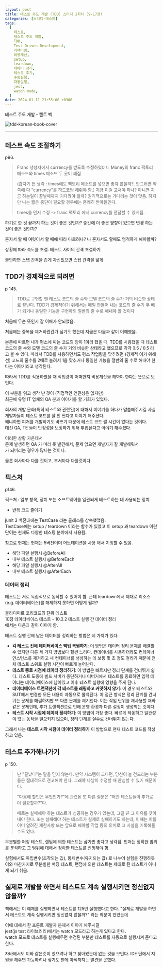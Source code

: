 ```yaml
---
layout: post
title: 테스트 주도 개발 (TDD) 스터디 2회차 (9-17장)
categories: [스터디-테스트]
tags:
  [
    테스트,
    테스트 주도 개발,
    TDD,
    Test Driven Development,
    리팩터링,
    비용계산,
    setup,
    teardown,
    데이터 정리,
    테스트 추가,
    수동실행,
    자동실행,
    jest,
    watch mode,
  ]
date: 2024-01-11 21:55:00 +0900
---
```


테스트 주도 개발 - 켄트 벡

![tdd-korean-book-cover](/assets/images/2024-01-11-tdd-2/tdd-korean-book-cover.jpeg)

---

## 테스트 속도 조절하기

p96.

> Franc 생성자에서 currency를 받도록 수정하였더니
> Money의 franc 팩토리 메소드와 times 메소드 두 곳이 깨짐
>
> (갑자기 든 생각 : times에도 팩토리 메소드를 넣으면 좋지 않을까?, 안그러면 약쪽에 다 "currency"를 하드코딩 해줘야 함.)
> 지금 이걸 고쳐야 하나? 아니면 지금 하는일이 끝날때까지 기다려야 할까?
> 원칙적으로는 기다리는 것이 맞음. 하지만 나는 짧은 중단이 필요할 경우에는 흔쾌히 받아들인다.
>
> times를 먼저 수정 -> franc 팩토리 에서 currency를 전달할 수 있게됨.

하기로 한 것 끝까지 하는 것이 좋은 것인가?
중간에 더 좋은 방향이 있으면 변경 하는 것이 좋은 것인가?

혼자서 할 때 여럿이서 할 때에 따라 다르려나?
나 혼자서도 할때도 엄격하게 해야할까?

상황에 따라 속도를 조절. 테스트 사이의 간격 조절하기

불안하면 스텝 간격을 좁게
자신있으면 스텝 간격을 넓게

## TDD가 경제적으로 되려면

p 145.

> TDD로 구현할 땐 테스트 코드의 줄 수와 모델 코드의 줄 수가 거의 비슷한 상태로 끝난다.
> TDD가 경제적이기 위해서는 매일 만들어 내는 코드의 줄 수가 두 배가 되거나 동일한 기능을 구현하되 절반의 줄 수로 해내야 할 것이다

처음에 무슨 뜻인지 잘 이해가 안되었음.

처음에는 중복을 제거하란건가 싶기도 했는데 지금은 다음과 같이 이해했음.

본문에 따르면 내가 평소에 짜는 코드의 양이 1이라 했을 때, TDD를 사용했을 때 테스트 코드의 줄 수와 모델 코드의 줄 수가 거의 비슷한 상태라고 했으므로 각각 0.5 / 0.5 라고 볼 수 있다. 따라서 TDD를 사용하면서도 평소 작업량을 맞추려면 (경제적 이기 위해선) 코드의 줄수를 2배로 늘려서 1을 맞추거나 동일한 기능을 절반의 줄 수로 해내야 한다는 이야기라고 생각된다.

따라서 TDD를 적용하였을 때 작업량이 어떠한지 비용계산을 해봐야 한다는 뜻으로 보인다.

이 부분을 읽고 생각 난 것이 (직접적인 연관성은 없지만)  
최근에 유명 IT 업체의 QA 분과 이야기를 할 기회가 있었다.

회사의 개발 문화(특히 테스트와 관련된)에 대해서 이야기를 하다가 말씀해주시길 사실 개발자들이 테스트 코드를 잘 안 짠다고 이야기 해주셨다.  
왜냐하면 피쳐를 개발하기도 바쁘기 때문에 테스트 코드 짤 시간이 없다는 것이다.  
대신 QA, TE 들이 안정성을 보장하기 위해 투입된다고 이야기 해주셨다.

이러한 상황 가운데서  
문제 발생하면 QA 가 미리 못 발견해서, 문제 없으면 개발자가 잘 개발해둬서  
가 되버리는 경우가 많다는 것이다.

물론 회사마다 다를 것이고, 부서마다 다를것이다.

## 픽스처

p146.

픽스처 : 일부 항목, 장치 또는 소프트웨어를 일관되게 테스트하는 데 사용되는 장치

- 반복 코드 줄이기

junit 3 버전대에는 TestCase 라는 클래스를 상속했었음.  
TestCase에는 setup / teardown 이라는 함수가 있었고 이 setup 과 teardown 이란 단어는 현재도 다양한 테스팅 분야에서 사용됨.

참고로 현재는 현재는 5버전이며 어노테이션을 사용 해서 지정할 수 있음.

- 해당 파일 실행시 @BeforeAll
- 내부 테스트 실행시 @BeforeEach
- 해당 파일 실행시 @AfterAll
- 내부 테스트 실행시 @AfterEach

### 데이터 정리

테스트는 서로 독립적으로 동작할 수 있어야 함.
근데 teardown에서 제대로 리소스(e.g. 데이터베이스)를 해제하지 못하면 어떻게 될까?

블라디미르 코리코프의 단위 테스트  
10장 데이터베이스 테스트 - 10.3.2 테스트 실행 간 데이터 정리  
에서는 다음과 같이 이야기 함.

테스트 실행 간에 남은 데이터를 정리하는 방법은 네 가지가 있다.

- **각 테스트 전에 데이터베이스 백업 복원하기**: 이 방법은 데이터 정리 문제를 해결할 수 있지만 다른 세 가지 방법보다 훨씬 느리다. 컨테이너를 사용하더라도 컨테이너 인스턴스를 제거하고 새 컨테이너를 생성하는 데 보통 몇 초 정도 걸리기 때문에 전체 테스트 스위트 실행 시간이 빠르게 늘어난다.
- **테스트 종료 시점에 데이터 정리하기**: 이 방법은 빠르지만 정리 단계를 건너뛰기 쉽다. 테스트 도중에 빌드 서버가 중단하거나 디버거에서 테스트를 종료하면 입력 데이터는 데이터베이스에 남아있고 이후 테스트 실행에 영향을 주게 된다.
- **데이터베이스 트랜잭션에 각 테스트를 래핑하고 커밋하지 않기**: 이 경우 테스트와 SUT에서 변경한 모든 내용이 자동으로 롤백된다. 이 접근 방식은 정리 단계를 건너뛰는 문제를 해결하지만 또 다른 문제를 제기한다. 이는 작업 단위를 재사용할 때와 같은 문제인데, 추가 트랜잭션으로 인해 운영 환경과 다른 설정이 생성되는 것이다.
- **테스트 시작 시점에 데이터 정리하기**: 이 방법이 가장 좋다. 빠르게 작동하고 일관성이 없는 동작을 일으키지 않으며, 정리 단계를 실수로 건너뛰지 않는다.

그래서 나는 **테스트 시작 시점에 데이터 정리하기** 이 방법으로 현재 테스트 코드를 작성하고 있음.

## 테스트 추가해나가기

p 150.

> 난 "끝났다"는 말을 믿지 않는다.
> 만약 시스템이 크다면, 당신이 늘 건드리는 부분들은 절대적으로 견고해야 한다. 그래야 나날이 수정할 때 안심할 수 있기 때문이다.
>
> "다음에 할인은 무엇인가?"에 관련된 또 다른 질문은
> "어떤 테스트들이 추가로 더 필요할까?"다.
>
> 때로는 실패해야 하는 테스트가 성공하는 경우가 있는데, 그럴 떈 그 이유를 찾아내야 한다.
> 또는 실패해야 하는 테스트가 실제로 실패하기도 하는데, 이때는 이를 이미 알려진 제한사항 또는 앞으로 해야할 작업 등의 의미로 그 사실을 기록해둘 수도 있다.

무분별한 퍼징 테스트, 랜덤에 의한 테스트는 삼가면 좋다고 생각됨. 먼저는 정확한 범위를 분석하고 그 범위에 대해서 정확한 테스트를 진행해야 함.

실험에서도 독립변수(조작되는 값), 통제변수(유지되는 값) 로 나누어 실험을 진행하듯 이와 마찬가지로 무분별한 퍼징 테스트, 랜덤에 의한 테스트는 제대로 된 테스트가 아니게 되기 쉬움.

## 실제로 개발을 하면서 테스트도 계속 실행시키면 정신없지 않을까?

책에서는 이 예제를 실행하면서 테스트를 125번 실행했다고 한다.
"실제로 개발을 하면서 테스트도 계속 실행시키면 정신없지 않을까?" 라는 의문이 있었는데

이에 대해서 한 프론트 개발자 분께서 이야기 해주시길  
jest(js test 라이브러리)에서는 watch 모드라고 하는게 있다고 한다.  
watch 모드로 테스트를 실행해두면 수정된 부분만 테스트를 자동으로 실행시켜 준다고 한다.

자바에서도 이와 같은것이 있으려나 하고 찾아봤는데 없는 것을 보인다. IDE 단에서 지원을 해주면 가능하려나 싶기도 한데 아직까지는 발견을 못했다.
